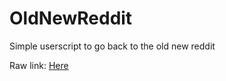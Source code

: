 # OldNewReddit
Simple userscript to go back to the old new reddit

Raw link: [Here](https://github.com/IanKatsy/OldNewReddit/raw/main/oldnewreddit.user.js)
